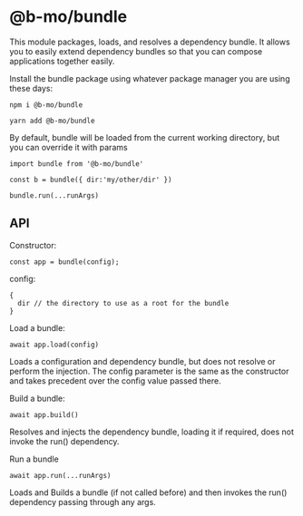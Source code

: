 # @b-mo/bundle

This module packages, loads, and resolves a dependency bundle. It allows you to easily extend dependency bundles
so that you can compose applications together easily.

Install the bundle package using whatever package manager you are using these days:

```npm i @b-mo/bundle```

```yarn add @b-mo/bundle```


By default, bundle will be loaded from the current working directory, but you can override it with params

```
import bundle from '@b-mo/bundle'

const b = bundle({ dir:'my/other/dir' })

bundle.run(...runArgs)

```

## API

Constructor:

```
const app = bundle(config);
```


config:
```
{
  dir // the directory to use as a root for the bundle
}
```

Load a bundle:

```
await app.load(config)
```

Loads a configuration and dependency bundle, but does not resolve or perform the injection.
The config parameter is the same as the constructor and takes precedent over the config value passed there.


Build a bundle:

```
await app.build()
```

Resolves and injects the dependency bundle, loading it if required, does not invoke the run() dependency.


Run a bundle

```
await app.run(...runArgs)
```

Loads and Builds a bundle (if not called before) and then invokes the run() dependency passing through any args.
